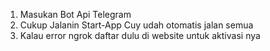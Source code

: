 1. Masukan Bot Api Telegram 
2. Cukup Jalanin Start-App Cuy udah otomatis jalan semua
3. Kalau error ngrok daftar dulu di website untuk aktivasi nya